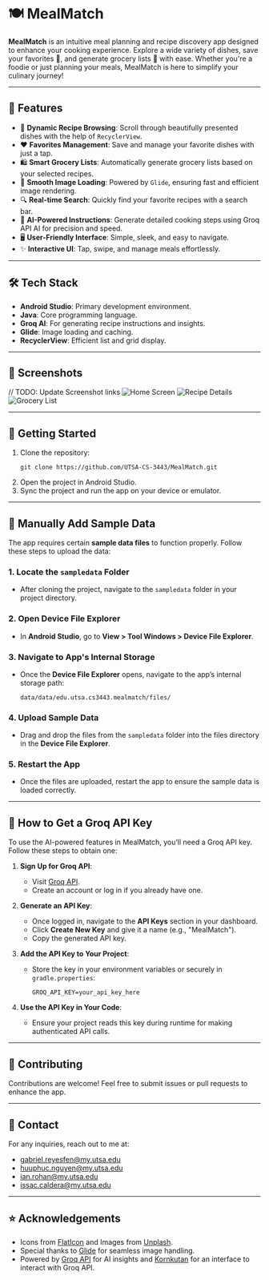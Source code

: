 # 🍽️ MealMatch

**MealMatch** is an intuitive meal planning and recipe discovery app designed to enhance your cooking experience. Explore a wide variety of dishes, save your favorites 💖, and generate grocery lists 🛒 with ease. Whether you're a foodie or just planning your meals, MealMatch is here to simplify your culinary journey!

---

## 📱 Features

- 🍕 **Dynamic Recipe Browsing**: Scroll through beautifully presented dishes with the help of `RecyclerView`.
- ❤️ **Favorites Management**: Save and manage your favorite dishes with just a tap.
- 🛍️ **Smart Grocery Lists**: Automatically generate grocery lists based on your selected recipes.
- 🌄 **Smooth Image Loading**: Powered by `Glide`, ensuring fast and efficient image rendering.
- 🔍 **Real-time Search**: Quickly find your favorite recipes with a search bar.
- 🤖 **AI-Powered Instructions**: Generate detailed cooking steps using Groq API AI for precision and speed.
- 🖥️ **User-Friendly Interface**: Simple, sleek, and easy to navigate.
- ✨ **Interactive UI**: Tap, swipe, and manage meals effortlessly.

---

## 🛠️ Tech Stack

- **Android Studio**: Primary development environment.
- **Java**: Core programming language.
- **Groq AI**: For generating recipe instructions and insights.
- **Glide**: Image loading and caching.
- **RecyclerView**: Efficient list and grid display.

---

## 📸 Screenshots

// TODO: Update Screenshot links
![Home Screen](link-to-screenshot-1)
![Recipe Details](link-to-screenshot-2)
![Grocery List](link-to-screenshot-3)

---

## 🚀 Getting Started

1. Clone the repository:
   ```
   git clone https://github.com/UTSA-CS-3443/MealMatch.git
   ```
2. Open the project in Android Studio.
3. Sync the project and run the app on your device or emulator.

---

## 📂 Manually Add Sample Data

The app requires certain **sample data files** to function properly. Follow these steps to upload the data:

### 1. Locate the `sampledata` Folder
- After cloning the project, navigate to the `sampledata` folder in your project directory.

### 2. Open Device File Explorer
- In **Android Studio**, go to **View > Tool Windows > Device File Explorer**.

### 3. Navigate to App's Internal Storage
- Once the **Device File Explorer** opens, navigate to the app’s internal storage path:
  ```
  data/data/edu.utsa.cs3443.mealmatch/files/
  ```
### 4. Upload Sample Data
- Drag and drop the files from the `sampledata` folder into the files directory in the **Device File Explorer**.

### 5. Restart the App
- Once the files are uploaded, restart the app to ensure the sample data is loaded correctly.

---

## 🔑 How to Get a Groq API Key

To use the AI-powered features in MealMatch, you’ll need a Groq API key. Follow these steps to obtain one:

1. **Sign Up for Groq API**:
   - Visit [Groq API](https://groq.com/).
   - Create an account or log in if you already have one.

2. **Generate an API Key**:
   - Once logged in, navigate to the **API Keys** section in your dashboard.
   - Click **Create New Key** and give it a name (e.g., "MealMatch").
   - Copy the generated API key.

3. **Add the API Key to Your Project**:
   - Store the key in your environment variables or securely in `gradle.properties`:
     ```properties
     GROQ_API_KEY=your_api_key_here
     ```

4. **Use the API Key in Your Code**:
   - Ensure your project reads this key during runtime for making authenticated API calls.

---

## 🤝 Contributing
Contributions are welcome! Feel free to submit issues or pull requests to enhance the app.

---

## 📧 Contact
For any inquiries, reach out to me at: 
- gabriel.reyesfen@my.utsa.edu
- huuphuc.nguyen@my.utsa.edu
- ian.rohan@my.utsa.edu
- issac.caldera@my.utsa.edu

---

## ⭐ Acknowledgements
- Icons from [FlatIcon](https://www.flaticon.com/) and Images from [Unplash](https://unsplash.com/).
- Special thanks to [Glide](https://github.com/bumptech/glide) for seamless image handling.
- Powered by [Groq API](https://groq.com/) for AI insights and [Kornkutan](https://github.com/kornkutan/groq4j) for an interface to interact with Groq API.







